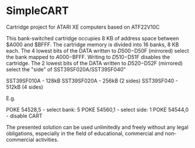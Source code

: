 # SimpleCART
Cartridge project for ATARI XE computers based on ATF22V10C

This bank-switched cartridge occupies 8 KB of address space between $A000 and $BFFF. The cartridge memory is divided into 16 banks, 8 KB each. The 4 lowest bits of the DATA written to $D500-$D50F (mirrored) select the bank mapped to $A000-$BFFF. Writing to $D510-$D51F disables the cartridge. The 2 lowest bits of the DATA written to $D520-$D52F (mirrored) select the "side" of SST39SF020A/SST39SF040"

SST39SF010A - 128kB
SST39SF020A - 256kB (2 sides)
SST39SF040 - 512kB (4 sides)

E.g.

POKE 54528,5 - select bank: 5
POKE 54560,1 - select side: 1
POKE 54544,0 - disable CART

The presented solution can be used unlimitedly and freely without any legal obligations, especially in the field of educational, commercial and non-commercial activities.
